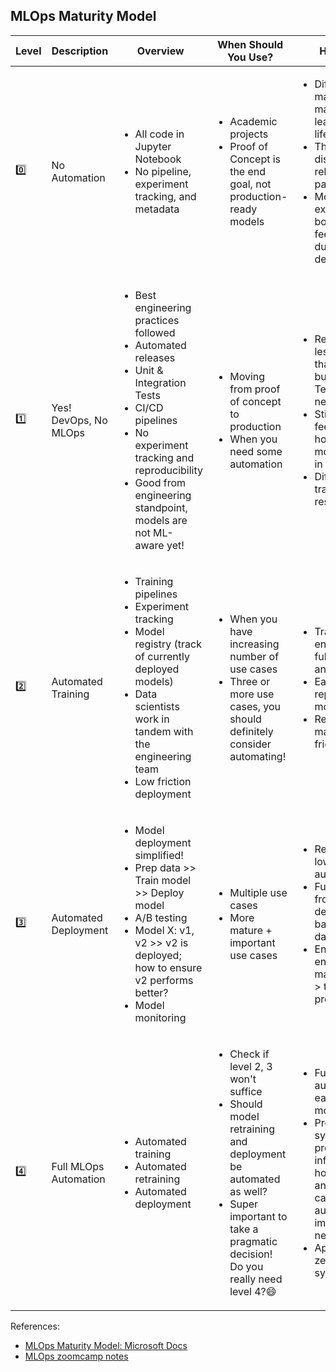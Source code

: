 ## MLOps Maturity Model


|Level|Description|Overview|When Should You Use?| Highlights |
|---|---|---|---|---|
|0️⃣|No Automation|<ul><li>All code in Jupyter Notebook</li><li>No pipeline, experiment tracking, and metadata</li> </ul>|<ul><li>Academic projects</li><li>Proof of Concept is the end goal, not production-ready models</li></ul>| <ul><li>Difficult to manage full machine learning model lifecycle</li><li>The teams are disparate and releases are painful</li><li>Most systems exist as "black boxes," little feedback during/post deployment</li></ul>| 
|1️⃣|Yes! DevOps, No MLOps|<ul><li>Best engineering practices followed</li><li>Automated releases</li><li>Unit \& Integration Tests</li><li>CI/CD pipelines</li><li>No experiment tracking and reproducibility</li><li>Good from engineering standpoint, models are not ML-aware yet!</li></ul>|<ul><li>Moving from proof of concept to production</li><li>When you need some automation</li><ul>|<ul><li>Releases are less painful than No MLOps, but rely on Data Team for every new model</li><li>Still limited feedback on how well a model performs in production</li><li>Difficult to trace/reproduce results</li></ul>|
|2️⃣|Automated Training |<ul><li>Training pipelines</li><li>Experiment tracking</li><li>Model registry (track of currently deployed models)</li><li>Data scientists work in tandem with the engineering team</li><li>Low friction deployment</li></ul>|<ul><li>When you have increasing number of use cases</li><li>Three or more use cases, you should definitely consider automating!</li><ul>|<ul><li>Training environment is fully managed and traceable</li><li>Easy to reproduce model</li><li>Releases are manual, but low friction</li><ul>|
|3️⃣|Automated Deployment |<ul><li>Model deployment simplified!</li><li>Prep data >> Train model >> Deploy model</li><li>A/B testing</li><li>Model X: v1, v2 >> v2 is deployed; how to ensure v2 performs better?</li><li>Model monitoring</li></ul>|<ul><li>Multiple use cases</li><li>More mature + important use cases</li><ul>|<ul><li>Releases are low friction and automatic</li><li>Full traceability from deployment back to original data</li><li>Entire environment managed: train > test > production</li><ul>|
|4️⃣|Full MLOps Automation |<ul><li>Automated training</li><li>Automated retraining</li><li>Automated deployment</li></ul>|<ul><li>Check if level 2, 3 won't suffice</li><li>Should model retraining and deployment be automated as well?</li><li>Super important to take a pragmatic decision! Do you really need level 4?😄</li><ul>|<ul><li>Full system automated and easily monitored</li><li>Production systems are providing information on how to improve and, in some cases, automatically improve with new models</li><li>Approaching a zero-downtime system </li><ul>|

References:
* [MLOps Maturity Model: Microsoft Docs](https://docs.microsoft.com/en-us/azure/architecture/example-scenario/mlops/mlops-maturity-model)
* [MLOps zoomcamp notes](https://github.com/balapriyac/DTC-MLOps-Zoomcamp/blob/main/week1/MLOps-maturity-levels.md)